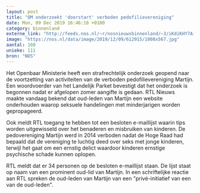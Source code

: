 ```yaml
---
layout: post
title: "OM onderzoekt 'doorstart' verboden pedofilievereniging"
date: Mon, 09 Dec 2019 16:46:18 +0100
category: binnenland
externe_link: "http://feeds.nos.nl/~r/nosnieuwsbinnenland/~3/iKdiKHY7Aio/2314021"
image: "https://nos.nl/data/image/2019/12/09/612915/1008x567.jpg"
aantal: 160
unieke: 111
bron: "NOS"
---
```


<p>Het Openbaar Ministerie heeft een strafrechtelijk onderzoek geopend naar de voortzetting van activiteiten van de verboden pedofilievereniging Martijn. Een woordvoerder van het Landelijk Parket bevestigt dat het onderzoek is begonnen nadat er afgelopen zomer aangifte is gedaan. RTL Nieuws maakte vandaag bekend dat oud-leden van Martijn een website onderhouden waarop seksuele handelingen met minderjarigen worden gepropageerd.</p>
<p>Ook meldt RTL toegang te hebben tot een besloten e-maillijst waarin tips worden uitgewisseld over het benaderen en misbruiken van kinderen. De pedovereniging Martijn werd in 2014 verboden nadat de Hoge Raad had bepaald dat de vereniging te luchtig deed over seks met jonge kinderen, terwijl het gaat om een ernstig delict waardoor kinderen ernstige psychische schade kunnen oplopen.</p>
<p>RTL meldt dat er 34 personen op de besloten e-maillijst staan. De lijst staat op naam van een prominent oud-lid van Martijn. In een schriftelijke reactie aan RTL spreken de oud-leden van Martijn van een "privé-initiatief van een van de oud-leden".</p><img src="http://feeds.feedburner.com/~r/nosnieuwsbinnenland/~4/iKdiKHY7Aio" height="1" width="1" alt=""/>

